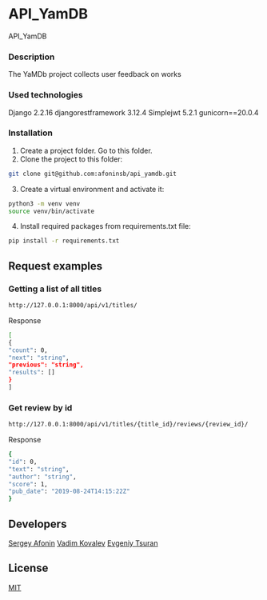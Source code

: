 # API_YamDB
API_YamDB

### Description
The YaMDb project collects user feedback on works

### Used technologies
Django 2.2.16
djangorestframework 3.12.4
Simplejwt 5.2.1
gunicorn==20.0.4

### Installation
1. Create a project folder. Go to this folder.
2. Clone the project to this folder:
```bash
git clone git@github.com:afoninsb/api_yamdb.git
```
3. Create a virtual environment and activate it:
```bash
python3 -m venv venv
source venv/bin/activate
```
4. Install required packages from requirements.txt file:
```bash
pip install -r requirements.txt
```

## Request examples
### Getting a list of all titles
```bash
http://127.0.0.1:8000/api/v1/titles/
```
Response
```bash
[
{
"count": 0,
"next": "string",
"previous": "string",
"results": []
}
]
```
### Get review by id
```bash
http://127.0.0.1:8000/api/v1/titles/{title_id}/reviews/{review_id}/
```
Response
```bash
{
"id": 0,
"text": "string",
"author": "string",
"score": 1,
"pub_date": "2019-08-24T14:15:22Z"
}
```

## Developers
[Sergey Afonin](https://github.com/afoninsb)
[Vadim Kovalev](https://github.com/Parker-ink)
[Evgeniy Tsuran](https://github.com/tsurik1)

## License
[MIT](https://choosealicense.com/licenses/mit/)
